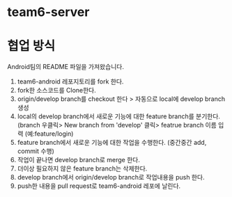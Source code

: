 # team6-server
# 협업 방식
Android팀의 README 파일을 가져왔습니다.

1. team6-android 레포지토리를 fork 한다.
2. fork한 소스코드를 Clone한다.
3. origin/develop branch를 checkout 한다 > 자동으로 local에 develop branch 생성
4. local의 develop branch에서 새로운 기능에 대한 feature branch를 분기한다. (branch 우클릭> New branch from 'develop' 클릭> featrue branch 이름 입력 (예:feature/login)
5. feature branch에서 새로운 기능에 대한 작업을 수행한다. (중간중간 add, commit 수행)
6. 작업이 끝나면 develop branch로 merge 한다.
7. 더이상 필요하지 않은 feature branch는 삭제한다.
8. develop branch에서 origin/develop branch로 작업내용을 push 한다.
9. push한 내용을 pull request로 team6-android 레포에 날린다.